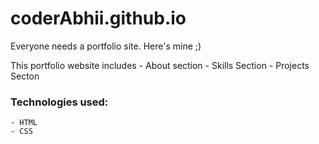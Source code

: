 # coderAbhii.github.io
Everyone needs a portfolio site. Here's mine ;)

This portfolio website includes - About section
                                - Skills Section
                                - Projects Secton

### Technologies used: 
    - HTML
    - CSS
